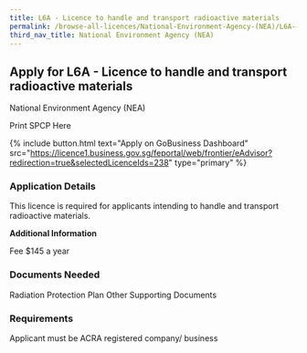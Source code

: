 ```yaml
---
title: L6A - Licence to handle and transport radioactive materials
permalink: /browse-all-licences/National-Environment-Agency-(NEA)/L6A---Licence-to-handle-and-transport-radioactive-materials
third_nav_title: National Environment Agency (NEA)
---
```


## Apply for L6A - Licence to handle and transport radioactive materials

National Environment Agency (NEA)

Print SPCP Here


{% include button.html text="Apply on GoBusiness Dashboard" src="https://licence1.business.gov.sg/feportal/web/frontier/eAdvisor?redirection=true&selectedLicenceIds=238" type="primary" %}

### Application Details

<p>This licence is required for applicants intending to handle and transport radioactive materials.</p>

**Additional Information**

Fee
$145 a year

### Documents Needed

Radiation Protection Plan
Other Supporting Documents

### Requirements

Applicant must be ACRA registered company/ business

